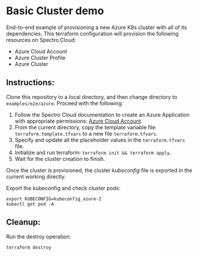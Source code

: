 # Basic Cluster demo

End-to-end example of provisioning a new Azure K8s cluster with all of its dependencies. This terraform configuration
will provision the following resources on Spectro Cloud:
- Azure Cloud Account
- Azure Cluster Profile
- Azure Cluster

## Instructions:

Clone this repository to a local directory, and then change directory to `examples/e2e/azure`. Proceed with the following:
1. Follow the Spectro Cloud documentation to create an Azure Application with appropriate permissions:
[Azure Cloud Account](https://docs.spectrocloud.com/clusters?clusterType=azure_cluster#creatinganazurecloudaccount).
2. From the current directory, copy the template variable file `terraform.template.tfvars` to a new file `terraform.tfvars`.
3. Specify and update all the placeholder values in the `terraform.tfvars` file.
4. Initialize and run terraform: `terraform init && terraform apply`.
5. Wait for the cluster creation to finish.

Once the cluster is provisioned, the cluster _kubeconfig_ file is exported in the current working directly.

Export the kubeconfig and check cluster pods:

```shell
export KUBECONFIG=kubeconfig_azure-2
kubectl get pod -A
```

## Cleanup:

Run the destroy operation:

```shell
terraform destroy
```
